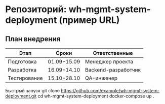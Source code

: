 # Репозиторий: wh-mgmt-system-deployment (пример URL)

## План внедрения
| Этап          | Сроки     | Ответственные       |
|---------------|-----------|---------------------|
| Подготовка    | 01.09-15.09 | Менеджер проекта  |
| Разработка    | 16.09-14.10 | Backend-разработчик|
| Тестирование  | 15.10-28.10 | QA-инженер        |

Быстрый запуск
git clone https://github.com/example/wh-mgmt-system-deployment.git
cd wh-mgmt-system-deployment
docker-compose up
.
